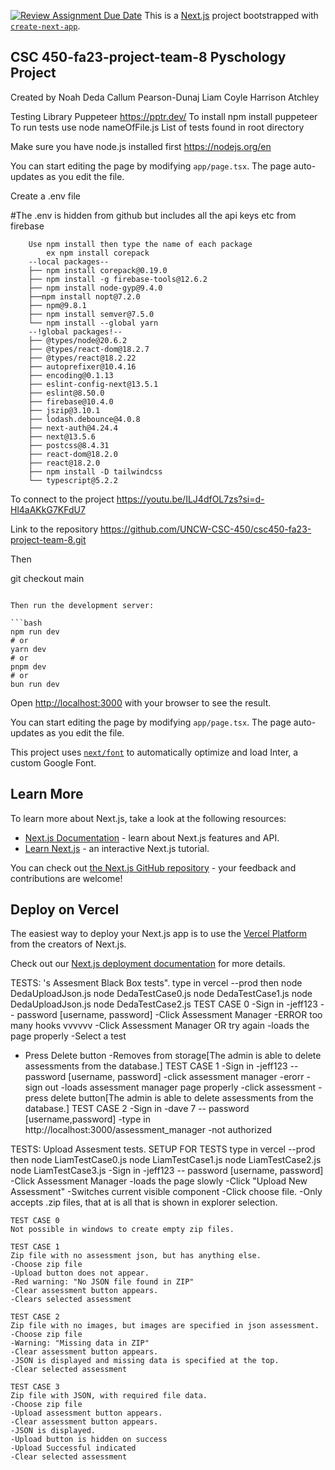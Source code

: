 [![Review Assignment Due Date](https://classroom.github.com/assets/deadline-readme-button-24ddc0f5d75046c5622901739e7c5dd533143b0c8e959d652212380cedb1ea36.svg)](https://classroom.github.com/a/LvSokF5s)
This is a [Next.js](https://nextjs.org/) project bootstrapped with [`create-next-app`](https://github.com/vercel/next.js/tree/canary/packages/create-next-app).

## CSC 450-fa23-project-team-8 Pyschology Project

Created by
Noah Deda
Callum Pearson-Dunaj
Liam Coyle
Harrison Atchley

Testing Library
Puppeteer
https://pptr.dev/
To install
npm install puppeteer
To run tests
use node nameOfFile.js
List of tests found in root directory



Make sure you have node.js installed first
https://nodejs.org/en

You can start editing the page by modifying `app/page.tsx`. The page auto-updates as you edit the file.

Create a .env file

#The .env is hidden from github but includes all the api keys etc from firebase

```
    Use npm install then type the name of each package
    	ex npm install corepack
    --local packages--
    ├── npm install corepack@0.19.0
    ├── npm install -g firebase-tools@12.6.2
    ├── npm install node-gyp@9.4.0
    ├──npm install nopt@7.2.0
    ├── npm@9.8.1
    ├── npm install semver@7.5.0
    └── npm install --global yarn
    --!global packages!--
    ├── @types/node@20.6.2
    ├── @types/react-dom@18.2.7
    ├── @types/react@18.2.22
    ├── autoprefixer@10.4.16
    ├── encoding@0.1.13
    ├── eslint-config-next@13.5.1
    ├── eslint@8.50.0
    ├── firebase@10.4.0
    ├── jszip@3.10.1
    ├── lodash.debounce@4.0.8
    ├── next-auth@4.24.4
    ├── next@13.5.6
    ├── postcss@8.4.31
    ├── react-dom@18.2.0
    ├── react@18.2.0
    ├── npm install -D tailwindcss
    └── typescript@5.2.2
```


To connect to the project
https://youtu.be/ILJ4dfOL7zs?si=d-Hl4aAKkG7KFdU7

Link to the repository
https://github.com/UNCW-CSC-450/csc450-fa23-project-team-8.git

Then


git checkout main
```

Then run the development server:

```bash
npm run dev
# or
yarn dev
# or
pnpm dev
# or
bun run dev
```

Open [http://localhost:3000](http://localhost:3000) with your browser to see the result.

You can start editing the page by modifying `app/page.tsx`. The page auto-updates as you edit the file.

This project uses [`next/font`](https://nextjs.org/docs/basic-features/font-optimization) to automatically optimize and load Inter, a custom Google Font.

## Learn More

To learn more about Next.js, take a look at the following resources:

- [Next.js Documentation](https://nextjs.org/docs) - learn about Next.js features and API.
- [Learn Next.js](https://nextjs.org/learn) - an interactive Next.js tutorial.

You can check out [the Next.js GitHub repository](https://github.com/vercel/next.js/) - your feedback and contributions are welcome!

## Deploy on Vercel

The easiest way to deploy your Next.js app is to use the [Vercel Platform](https://vercel.com/new?utm_medium=default-template&filter=next.js&utm_source=create-next-app&utm_campaign=create-next-app-readme) from the creators of Next.js.

Check out our [Next.js deployment documentation](https://nextjs.org/docs/deployment) for more details.

TESTS: <Noah Deda>'s
Assesment Black Box tests".
type in vercel --prod
then
node DedaUploadJson.js
node DedaTestCase0.js
node DedaTestCase1.js
node DedaUploadJson.js
node DedaTestCase2.js
TEST CASE 0
-Sign in
-jeff123 -- password [username, password]
-Click Assessment Manager
-ERROR too many hooks vvvvvv
-Click Assessment Manager OR try again
-loads the page properly
-Select a test

- Press Delete button
  -Removes from storage[The admin is able to delete assessments from the database.]
  TEST CASE 1
  -Sign in
  -jeff123 -- password [username, password]
  -click assessment manager
  -erorr
  -sign out
  -loads assessment manager page properly
  -click assessment
  -press delete button[The admin is able to delete assessments from the database.]
  TEST CASE 2
  -Sign in
  -dave 7 -- password [username,password]
  -type in http://localhost:3000/assessment_manager
  -not authorized

<Liam Coyle> TESTS: Upload Assesment tests.
SETUP FOR TESTS
type in vercel --prod
then
node LiamTestCase0.js
node LiamTestCase1.js
node LiamTestCase2.js
node LiamTestCase3.js
-Sign in
-jeff123 -- password [username, password]
-Click Assessment Manager
-loads the page slowly
-Click "Upload New Assessment"
-Switches current visible component
-Click choose file.
-Only accepts .zip files, that at is all that is shown in explorer selection.

    TEST CASE 0
    Not possible in windows to create empty zip files.

    TEST CASE 1
    Zip file with no assessment json, but has anything else.
    -Choose zip file
    -Upload button does not appear.
    -Red warning: "No JSON file found in ZIP"
    -Clear assessment button appears.
    -Clears selected assessment

    TEST CASE 2
    Zip file with no images, but images are specified in json assessment.
    -Choose zip file
    -Warning: "Missing data in ZIP"
    -Clear assessment button appears.
    -JSON is displayed and missing data is specified at the top.
    -Clear selected assessment

    TEST CASE 3
    Zip file with JSON, with required file data.
    -Choose zip file
    -Upload assessment button appears.
    -Clear assessment button appears.
    -JSON is displayed.
    -Upload button is hidden on success
    -Upload Successful indicated
    -Clear selected assessment
